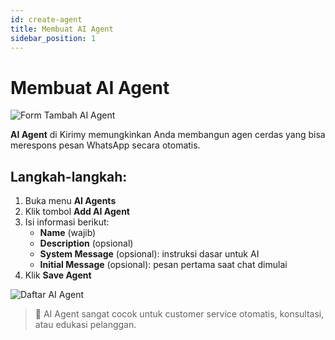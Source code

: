 ```yaml
---
id: create-agent
title: Membuat AI Agent
sidebar_position: 1
---
```


# Membuat AI Agent

![Form Tambah AI Agent](/img/screenshots/create-ai-agent-form.png)

**AI Agent** di Kirimy memungkinkan Anda membangun agen cerdas yang bisa merespons pesan WhatsApp secara otomatis.

## Langkah-langkah:

1. Buka menu **AI Agents**
2. Klik tombol **Add AI Agent**
3. Isi informasi berikut:
   - **Name** (wajib)
   - **Description** (opsional)
   - **System Message** (opsional): instruksi dasar untuk AI
   - **Initial Message** (opsional): pesan pertama saat chat dimulai
4. Klik **Save Agent**

![Daftar AI Agent](/img/screenshots/ai-agent-list.png)

> 🤖 AI Agent sangat cocok untuk customer service otomatis, konsultasi, atau edukasi pelanggan.
